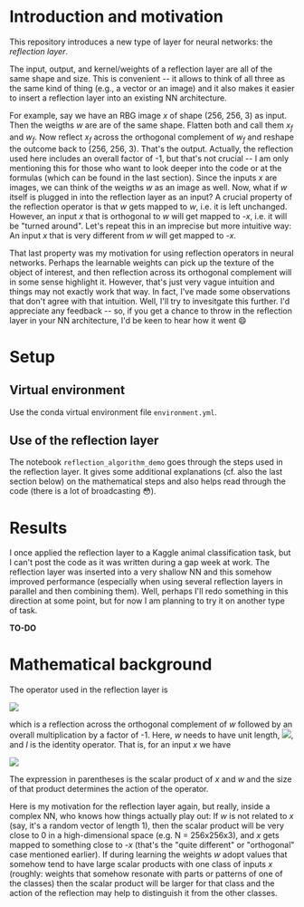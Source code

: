 # Introduction and motivation

This repository introduces a new type of layer for neural networks:
the _reflection layer_.

The input, output, and kernel/weights of a reflection layer are all of the
same shape and size. This is convenient -- it allows to think of all three
as the same kind of thing (e.g., a vector or an image) and it also makes it
easier to insert a reflection layer into an existing NN architecture.

For example, say we have an RBG image _x_ of shape (256, 256, 3) as input.
Then the weigths _w_ are are of the same shape. Flatten both and call them
_x<sub>f</sub>_ and _w<sub>f</sub>_. Now reflect _x<sub>f</sub>_ across the
orthogonal complement of _w<sub>f</sub>_ and reshape the outcome back to
(256, 256, 3). That's the output. Actually, the reflection used here includes
an overall factor of -1, but that's not crucial -- I am only mentioning this for
those who want to look deeper into the code or at the formulas (which can be
found in the last section). Since the inputs _x_ are images, we can think of the
weigths _w_ as an image as well. Now, what if _w_ itself is plugged in into
the reflection layer as an input? A crucial property of the reflection
operator is that _w_ gets mapped to _w_, i.e. it is left unchanged. However,
an input _x_ that is orthogonal to _w_ will get mapped to _-x_, i.e. it will
be "turned around". Let's repeat this in an imprecise but more
intuitive way: An input _x_ that is very different from _w_ will get mapped
to _-x_.

That last property was my motivation for using reflection operators in neural
networks. Perhaps the learnable weights can pick up the texture of the object
of interest, and then reflection across its orthogonal complement will in some
sense highlight it. However, that's just very vague intuition and things may
not exactly work that way. In fact, I've made some observations that don't
agree with that intuition. Well, I'll try to invesitgate this further. I'd
appreciate any feedback -- so, if you get a chance to throw in the reflection
layer in your NN architecture, I'd be keen to hear how it went :smile:


# Setup


## Virtual environment

Use the conda virtual environment file <code>environment.yml</code>.


## Use of the reflection layer

The notebook <code>reflection_algorithm_demo</code> goes through the steps used
in the reflection layer. It gives some additional explanations (cf. also the 
last section below) on the mathematical steps and also helps read through the
code (there is a lot of broadcasting :flushed:). 


# Results

I once applied the reflection layer to a Kaggle animal classification task,
but I can't post the code as it was written during a gap week at work. The 
reflection layer was inserted into a very shallow NN and this somehow improved
performance (especially when using several reflection layers in parallel and
then combining them). Well, perhaps I'll redo something in this direction at
some point, but for now I am planning to try it on another type of task.

**TO-DO**


# Mathematical background

The operator used in the reflection layer is

<img src="https://render.githubusercontent.com/render/math?math=R_w = 2ww^\top - I,">

which is a reflection across the orthogonal complement of _w_ followed by an
overall multiplication by a factor of -1. Here, _w_ needs to have unit length,
<img src="https://render.githubusercontent.com/render/math?math=||w||=1">,
and _I_ is the identity operator. That is, for an input _x_ we have

<img src="https://render.githubusercontent.com/render/math?math=R_w x = 2w (w^\top x) - x.">

The expression in parentheses is the scalar product of _x_ and _w_ and the
size of that product determines the action of the operator.

Here is my motivation for the reflection layer again, but really, 
inside a complex NN, who knows how things actually play out:
If _w_ is not related to _x_ (say, it's a random vector of length 1),
then the scalar product will be very close to 0 in a high-dimensional
space (e.g. N = 256x256x3), and _x_ gets mapped to something close to
_-x_ (that's the "quite different" or "orthogonal" case mentioned earlier).
If during learning the weights _w_ adopt values that somehow tend to have large
scalar products with one class of inputs _x_ (roughly: weights that somehow
resonate with parts or patterns of one of the classes) then the scalar
product will be larger for that class and the action of the reflection may help
to distinguish it from the other classes.
